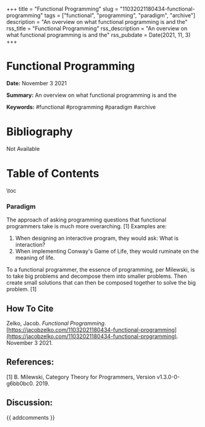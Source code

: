 +++
title = "Functional Programming"
slug = "11032021180434-functional-programming"
tags = ["functional", "programming", "paradigm", "archive"]
description = "An overview on what functional programming is and the"
rss_title = "Functional Programming"
rss_description = "An overview on what functional programming is and the"
rss_pubdate = Date(2021, 11, 3)
+++



Functional Programming
=========

**Date:** November 3 2021

**Summary:** An overview on what functional programming is and the

**Keywords:** #functional #programming #paradigm #archive

Bibliography
==========

Not Available

Table of Contents
=========

\toc

### Paradigm

The approach of asking programming questions that functional programmers take is much more overarching. [1] Examples are:

1. When designing an interactive program, they would ask: What is interaction?
2. When implementing Conway's Game of Life, they would ruminate on the meaning of life.

To a functional programmer, the essence of programming, per Milewski, is to take big problems and decompose them into smaller problems. Then create small solutions that can then be composed together to solve the big problem. [1]
## How To Cite

 Zelko, Jacob. _Functional Programming_. [https://jacobzelko.com/11032021180434-functional-programming](https://jacobzelko.com/11032021180434-functional-programming). November 3 2021.
## References:

[1] B. Milewski, Category Theory for Programmers, Version v1.3.0-0-g6bb0bc0. 2019.
## Discussion: 

{{ addcomments }}
